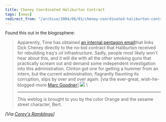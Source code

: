 ```yaml
---
title: Cheney Coordinated Haliburton Contract
tags: [news]
redirect_from: "/archive/2004/06/01/cheney-coordinated-haliburton-contract.aspx/"
---
```


Found this out in the blogosphere:

> Apparently, Time has obtained [an internal pentagon
> email](http://www.time.com/time/magazine/article/0,9171,1101040607-644111,00.html)that
> links Dick Cheney directly to the no-bid contract that Haliburton
> received for rebuilding Iraq's oil infrastructure. Sadly, people most
> likely won't hear about this, and it will die with all the other
> smoking guns that practically scream out and demand some independent
> investigation into this administration. Clinton got one for getting a
> hummer from an intern, but the current administration, flagrantly
> flaunting its corruption, slips by over and over again. [via the
> ever-great, wish-he-blogged-more [Marc
> Goodner](http://www.goodner.us/jam/marc/archives/000320.shtml)]
> ![](http://www.coreyhaines.com/coreysramblings/aggbug.ashx?id=b8fba243-43e0-448d-b550-8da26f20bf8f)
> \
>
> * * * * *
>
> This weblog is brought to you by the color Orange and the sesame
> street character, Bert.

*[Via [Corey's
Ramblings](http://www.coreyhaines.com/coreysramblings/PermaLink.aspx?guid=b8fba243-43e0-448d-b550-8da26f20bf8f)]*

